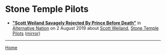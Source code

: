 # Stone Temple Pilots

 - [**"Scott Weiland Savagely Rejected By Prince Before Death"**](https://www.alternativenation.net/scott-weiland-savagely-rejected-prince-death/) in [Alternative Nation](https://www.alternativenation.net/) on 2 August 2019 about [Scott Weiland](../../topics/scott-weiland/index.md), [Stone Temple Pilots](../../topics/stone-temple-pilots/index.md) ([mirror](https://web.archive.org/web/*/https://www.alternativenation.net/scott-weiland-savagely-rejected-prince-death/))

----

[Home](../)
